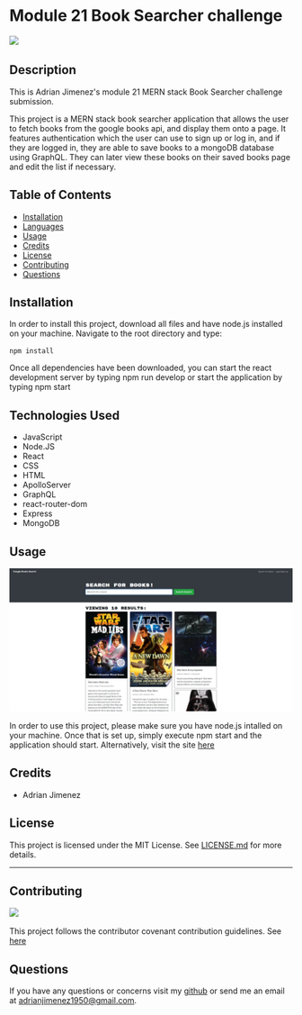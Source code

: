# Module 21 Book Searcher challenge

![](https://img.shields.io/badge/License-MIT-green)

## Description

This is Adrian Jimenez's module 21 MERN stack Book Searcher challenge submission. 

This project is a MERN stack book searcher application that allows the user to fetch books from the google books api, and display them onto a page. It features authentication which the user can use to sign up or log in, and if they are logged in, they are able to save books to a mongoDB database using GraphQL. They can later view these books on their saved books page and edit the list if necessary.

## Table of Contents

- [Installation](#installation)
- [Languages](#languages)
- [Usage](#usage)
- [Credits](#credits)
- [License](#license)
- [Contributing](#contributing)
- [Questions](#questions)

## Installation

In order to install this project, download all files and have node.js installed on your machine. Navigate to the root directory and type: 

    npm install

Once all dependencies have been downloaded, you can start the react development server by typing npm run develop or start the application by typing npm start

## Technologies Used

* JavaScript
* Node.JS
* React
* CSS
* HTML
* ApolloServer
* GraphQL
* react-router-dom
* Express
* MongoDB

## Usage

![](./assets/images/preview.jpg)

In order to use this project, please make sure you have node.js intalled on your machine. Once that is set up, simply execute npm start and the application should start. Alternatively, visit the site [here](https://puppetaj.github.io/20-ReactPortfolio-AJ/)

## Credits

* Adrian Jimenez

## License

This project is licensed under the MIT License. See [LICENSE.md](./LICENSE.md) for more details.

---

## Contributing


![](https://img.shields.io/badge/Contribution-CC%20v2.1-blueviolet)


This project follows the contributor covenant contribution guidelines. See [here](https://www.contributor-covenant.org/version/2/1/code_of_conduct/) 


## Questions

If you have any questions or concerns visit my [github](https://github.com/PuppetAJ) or send me an email at <adrianjimenez1950@gmail.com>. 

